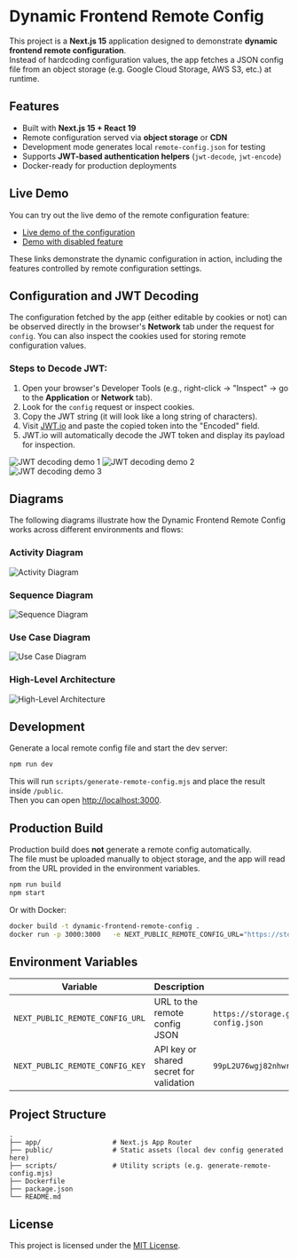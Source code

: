 # Dynamic Frontend Remote Config

This project is a **Next.js 15** application designed to demonstrate **dynamic frontend remote configuration**.  
Instead of hardcoding configuration values, the app fetches a JSON config file from an object storage (e.g. Google Cloud Storage, AWS S3, etc.) at runtime.  

## Features
- Built with **Next.js 15 + React 19**  
- Remote configuration served via **object storage** or **CDN**  
- Development mode generates local `remote-config.json` for testing  
- Supports **JWT-based authentication helpers** (`jwt-decode`, `jwt-encode`)  
- Docker-ready for production deployments  

## Live Demo

You can try out the live demo of the remote configuration feature:

- [Live demo of the configuration](https://dynamic-frontend-remote-config.netlify.app/)
- [Demo with disabled feature](https://dynamic-frontend-remote-config.netlify.app/subject-access-request)

These links demonstrate the dynamic configuration in action, including the features controlled by remote configuration settings.

## Configuration and JWT Decoding

The configuration fetched by the app (either editable by cookies or not) can be observed directly in the browser's **Network** tab under the request for `config`. You can also inspect the cookies used for storing remote configuration values.

### Steps to Decode JWT:
1. Open your browser's Developer Tools (e.g., right-click → "Inspect" → go to the **Application** or **Network** tab).
2. Look for the `config` request or inspect cookies.
3. Copy the JWT string (it will look like a long string of characters).
4. Visit [JWT.io](https://jwt.io/) and paste the copied token into the "Encoded" field.
5. JWT.io will automatically decode the JWT token and display its payload for inspection.

![JWT decoding demo 1](./doc/screenshot-1.png)
![JWT decoding demo 2](./doc/screenshot-2.png)
![JWT decoding demo 3](./doc/screenshot-3.png)

## Diagrams

The following diagrams illustrate how the Dynamic Frontend Remote Config works across different environments and flows:

### Activity Diagram
![Activity Diagram](./doc/dfrc.activity.diagram.png)

### Sequence Diagram
![Sequence Diagram](./doc/dfrc.sequence.diagram.png)

### Use Case Diagram
![Use Case Diagram](./doc/dfrc.use-case.diagram.png)

### High-Level Architecture
![High-Level Architecture](./doc/dfrc.high-level-architecture.diagram.png)

## Development

Generate a local remote config file and start the dev server:

```bash
npm run dev
```

This will run `scripts/generate-remote-config.mjs` and place the result inside `/public`.  
Then you can open [http://localhost:3000](http://localhost:3000).  

## Production Build

Production build does **not** generate a remote config automatically.  
The file must be uploaded manually to object storage, and the app will read from the URL provided in the environment variables.

```bash
npm run build
npm start
```

Or with Docker:

```bash
docker build -t dynamic-frontend-remote-config .
docker run -p 3000:3000   -e NEXT_PUBLIC_REMOTE_CONFIG_URL="https://storage.googleapis.com/assets/shinra/remote-config.json"   -e NEXT_PUBLIC_REMOTE_CONFIG_KEY="99pL2U76wgj82nhwrDdWNEGQyTDcRy5j"   dynamic-frontend-remote-config
```

## Environment Variables

| Variable | Description | Example |
|----------|-------------|---------|
| `NEXT_PUBLIC_REMOTE_CONFIG_URL` | URL to the remote config JSON | `https://storage.googleapis.com/assets/shinra/remote-config.json` |
| `NEXT_PUBLIC_REMOTE_CONFIG_KEY` | API key or shared secret for validation | `99pL2U76wgj82nhwrDdWNEGQyTDcRy5j` |

## Project Structure

```
.
├── app/                  # Next.js App Router
├── public/               # Static assets (local dev config generated here)
├── scripts/              # Utility scripts (e.g. generate-remote-config.mjs)
├── Dockerfile
├── package.json
└── README.md
```

## License

This project is licensed under the [MIT License](./LICENSE).
